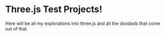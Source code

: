 # Three.js Test Projects!
Here will be all my explorations into three.js and all the doodads that come out of that
